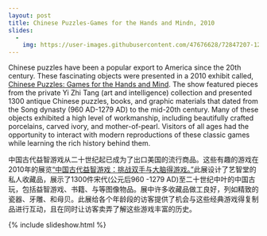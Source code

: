 ```yaml
---
layout: post
title: Chinese Puzzles-Games for the Hands and Mindn, 2010
slides:
  -
    img: https://user-images.githubusercontent.com/47676628/72847207-12f0dc00-3c70-11ea-9c02-fb51a03fcf93.jpg
---
```


Chinese puzzles have been a popular export to America since the 20th century. These fascinating objects were presented in a 2010 exhibit called, [Chinese Puzzles: Games for the Hands and Mind](http://www.mocanyc.org/exhibitions/past/chinese_puzzles_games_for_the_hands_and_mind). The show featured pieces from the private Yi Zhi Tang (art and intelligence) collection and presented 1300 antique Chinese puzzles, books, and graphic materials that dated from the Song dynasty (960 AD-1279 AD) to the mid-20th century. Many of these objects exhibited a high level of workmanship, including beautifully crafted porcelains, carved ivory, and mother-of-pearl. Visitors of all ages had the opportunity to interact with modern reproductions of these classic games while learning the rich history behind them.


中国古代益智游戏从二十世纪起已成为了出口美国的流行商品。这些有趣的游戏在2010年的展览[“中国古代益智游戏：挑战双手与大脑得游戏。”](http://www.mocanyc.org/exhibitions/past/chinese_puzzles_games_for_the_hands_and_mind)此展设计了艺智堂的私人收藏品，展示了1300件宋代(公元后960 -1279 AD)至二十世纪中叶的中国古玩，包括益智游戏、书籍、与等图像物品。展中许多收藏品做工良好，列如精致的瓷器、牙雕、和母贝。此展给各个年龄段的访客提供了机会与这些经典游戏得复制品进行互动，且在同时让访客卖弄了解这些游戏丰富的历史。

{% include slideshow.html %}
